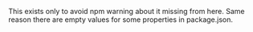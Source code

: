 This exists only to avoid npm warning about it missing from here.
Same reason there are empty values for some properties in package.json.